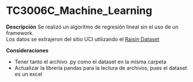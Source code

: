 # TC3006C_Machine_Learning

**Descripción**
Se realizó un algoritmo de regresión lineal sin el uso de un framework.  
Los datos se extrajeron del sitio UCI utilizando el [Raisin Dataset](https://archive.ics.uci.edu/ml/datasets/Raisin+Dataset)

**Consideraciones**
* Tener tanto el archivo .py como el dataset en la misma carpeta
* Actualizar la librería pandas para la lectura de archivos, pues el dataset es un excel
